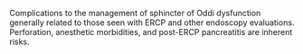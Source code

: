 Complications to the management of sphincter of Oddi dysfunction generally related to those seen with ERCP and other endoscopy evaluations. Perforation, anesthetic morbidities, and post-ERCP pancreatitis are inherent risks.